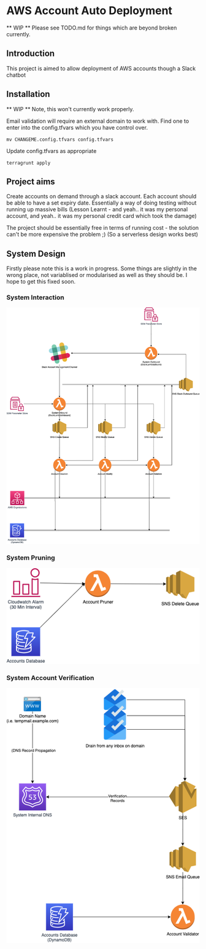 # AWS Account Auto Deployment

** WIP ** 
Please see TODO.md for things which are beyond broken currently.

## Introduction

This project is aimed to allow deployment of AWS accounts though a Slack chatbot

## Installation

** WIP **
Note, this won't currently work properly.

Email validation will require an external domain to work with.
Find one to enter into the config.tfvars which you have control over.

```
mv CHANGEME.config.tfvars config.tfvars
```

Update config.tfvars as appropriate

```
terragrunt apply
```

## Project aims

Create accounts on demand through a slack account. Each account should be able to have a set expiry date. 
Essentially a way of doing testing without running up massive bills (Lesson Learnt - and yeah.. it was my personal account, and yeah.. it was my personal credit card which took the damage)

The project should be essentially free in terms of running cost - the solution can't be more expensive the problem ;)
(So a serverless design works best)

## System Design

Firstly please note this is a work in progress. Some things are slightly in the wrong place, not variablised or modularised as well as they should be.
I hope to get this fixed soon.

### System Interaction
![ System Interaction ](docs/images/aws-auto-account-interaction.png "System Interaction")

### System Pruning
![ System Pruning ](docs/images/aws-auto-account-backend-pruning.png "System Pruning")

### System Account Verification

![ System Account Verification ](docs/images/aws-auto-account-backend-verify-account.png "System Account Verification")